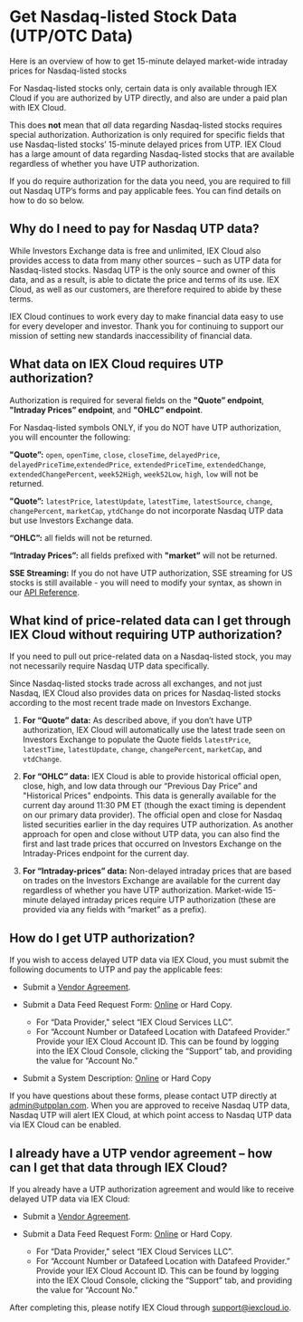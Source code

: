 # Get Nasdaq-listed Stock Data (UTP/OTC Data)

Here is an overview of how to get 15-minute delayed market-wide intraday prices for Nasdaq-listed stocks

For Nasdaq-listed stocks only, certain data is only available through IEX Cloud if you are authorized by UTP directly, and also are under a paid plan with IEX Cloud. 

This does **not** mean that *all* data regarding Nasdaq-listed stocks requires special authorization. Authorization is only required for specific fields that use Nasdaq-listed stocks’ 15-minute delayed prices from UTP. IEX Cloud has a large amount of data regarding Nasdaq-listed stocks that are available regardless of whether you have UTP authorization.

If you do require authorization for the data you need, you are required to fill out Nasdaq UTP’s forms and pay applicable fees. You can find details on how to do so below.

## Why do I need to pay for Nasdaq UTP data? 

While Investors Exchange data is free and unlimited, IEX Cloud also provides access to data from many other sources – such as UTP data for Nasdaq-listed stocks. Nasdaq UTP is the only source and owner of this data, and as a result, is able to dictate the price and terms of its use. IEX Cloud, as well as our customers, are therefore required to abide by these terms.

IEX Cloud continues to work every day to make financial data easy to use for every developer and investor. Thank you for continuing to support our mission of setting new standards inaccessibility of financial data.

## What data on IEX Cloud requires UTP authorization?  

Authorization is required for several fields on the **"Quote” endpoint**, **"Intraday Prices” endpoint**, and **"OHLC” endpoint**.

For Nasdaq-listed symbols ONLY, if you do NOT have UTP authorization, you will encounter the following:

**"Quote”:** `open`, `openTime`, `close`, `closeTime`, `delayedPrice`, `delayedPriceTime`,`extendedPrice`, `extendedPriceTime`, `extendedChange`, `extendedChangePercent`, `week52High`, `week52Low`, `high`, `low` will not be returned.

 **"Quote”:** `latestPrice`, `latestUpdate`, `latestTime`, `latestSource`, `change`, `changePercent`, `marketCap`, `ytdChange` do not incorporate Nasdaq UTP data but use Investors Exchange data. 

**“OHLC”:** all fields will not be returned. 

**“Intraday Prices”:** all fields prefixed with **"market”** will not be returned. 

**SSE Streaming:** If you do not have UTP authorization, SSE streaming for US stocks is still available - you will need to modify your syntax, as shown in our [API Reference](https://iexcloud.io/docs/api/#streaming-data).

## What kind of price-related data can I get through IEX Cloud without requiring UTP authorization? 

If you need to pull out price-related data on a Nasdaq-listed stock, you may not necessarily require Nasdaq UTP data specifically.

Since Nasdaq-listed stocks trade across all exchanges, and not just Nasdaq, IEX Cloud also provides data on prices for Nasdaq-listed stocks according to the most recent trade made on Investors Exchange. 

1. **For “Quote” data:** As described above, if you don’t have UTP authorization, IEX Cloud will automatically use the latest trade seen on Investors Exchange to populate the Quote fields `latestPrice`, `latestTime`, `latestUpdate`, `change`, `changePercent`, `marketCap`, and `vtdChange`. 

1. **For “OHLC” data:** IEX Cloud is able to provide historical official open, close, high, and low data through our “Previous Day Price” and "Historical Prices" endpoints. This data is generally available for the current day around 11:30 PM ET (though the exact timing is dependent on our primary data provider). The official open and close for Nasdaq listed securities earlier in the day requires UTP authorization. As another approach for open and close without UTP data, you can also find the first and last trade prices that occurred on Investors Exchange on the Intraday-Prices endpoint for the current day.

1. **For “Intraday-prices” data:** Non-delayed intraday prices that are based on trades on the Investors Exchange are available for the current day regardless of whether you have UTP authorization. Market-wide 15-minute delayed intraday prices require UTP authorization (these are provided via any fields with “market” as a prefix).

## How do I get UTP authorization?

If you wish to access delayed UTP data via IEX Cloud, you must submit the following documents to UTP and pay the applicable fees:

- Submit a [Vendor Agreement](https://www.utpplan.com/DOC/VendorAgreement.pdf).
- Submit a Data Feed Request Form: [Online](http://www.utpplan.com/datafeed_approval) or Hard Copy.

    - For “Data Provider," select “IEX Cloud Services LLC”.
    - For “Account Number or Datafeed Location with Datafeed Provider.” Provide your IEX Cloud Account ID. This can be found by logging into the IEX Cloud Console, clicking the “Support” tab, and providing the value for “Account No.”

- Submit a System Description: [Online](http://www.utpplan.com/system_application) or Hard Copy

If you have questions about these forms, please contact UTP directly at <admin@utpplan.com>.  When you are approved to receive Nasdaq UTP data, Nasdaq UTP will alert IEX Cloud, at which point access to Nasdaq UTP data via IEX Cloud can be enabled. 

## I already have a UTP vendor agreement – how can I get that data through IEX Cloud?

If you already have a UTP authorization agreement and would like to receive delayed UTP data via IEX Cloud:

- Submit a [Vendor Agreement](http://www.utpplan.com/DOC/VendorAgreement.pdf).
- Submit a Data Feed Request Form: [Online](http://www.utpplan.com/datafeed_approval) or Hard Copy.

    - For “Data Provider," select “IEX Cloud Services LLC”.
    - For “Account Number or Datafeed Location with Datafeed Provider.” Provide your IEX Cloud Account ID. This can be found by logging into the IEX Cloud Console, clicking the “Support” tab, and providing the value for “Account No.”

After completing this, please notify IEX Cloud through <support@iexcloud.io>.
